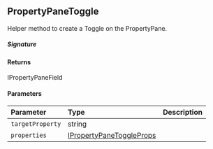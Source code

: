 ## PropertyPaneToggle

Helper method to create a Toggle on the PropertyPane.

##### Signature

#### Returns
IPropertyPaneField<IPropertyPaneToggleProps>

#### Parameters


| Parameter	   | Type    | Description |
|:-------------|:---------------|:------------|
| `targetProperty`    | string |  |
| `properties`    | [IPropertyPaneToggleProps](IPropertyPaneToggleProps.md) |  |

